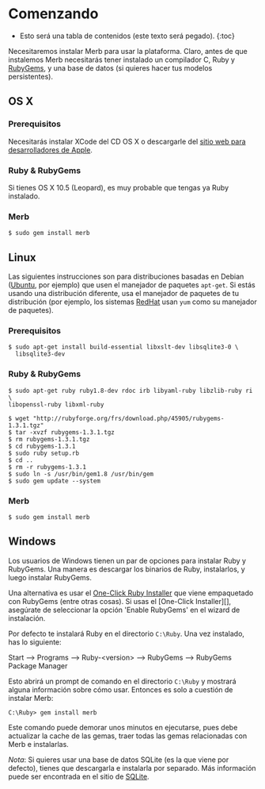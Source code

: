 # Comenzando

* Esto será una tabla de contenidos (este texto será pegado).
{:toc}

Necesitaremos instalar Merb para usar la plataforma.
Claro, antes de que instalemos Merb necesitarás tener instalado un compilador C,
 Ruby y [RubyGems][], y una base de datos (si quieres hacer tus modelos
persistentes).

## OS X

### Prerequisitos
Necesitarás instalar XCode del CD OS X o descargarle del
[sitio web para desarrolladores de Apple][].

### Ruby & RubyGems
Si tienes OS X 10.5 (Leopard), es muy probable que tengas ya Ruby instalado.

### Merb
    $ sudo gem install merb


## Linux
Las siguientes instrucciones son para distribuciones basadas en Debian
([Ubuntu][], por ejemplo) que usen el manejador de paquetes ``apt-get``.
Si estás usando una distribución diferente, usa el manejador de paquetes de tu
distribución (por ejemplo, los sistemas [RedHat][] usan ``yum`` como su
manejador de paquetes).

### Prerequisitos

    $ sudo apt-get install build-essential libxslt-dev libsqlite3-0 \
      libsqlite3-dev

### Ruby & RubyGems

    $ sudo apt-get ruby ruby1.8-dev rdoc irb libyaml-ruby libzlib-ruby ri \
    libopenssl-ruby libxml-ruby

    $ wget "http://rubyforge.org/frs/download.php/45905/rubygems-1.3.1.tgz"
    $ tar -xvzf rubygems-1.3.1.tgz
    $ rm rubygems-1.3.1.tgz
    $ cd rubygems-1.3.1
    $ sudo ruby setup.rb
    $ cd ..
    $ rm -r rubygems-1.3.1
    $ sudo ln -s /usr/bin/gem1.8 /usr/bin/gem
    $ sudo gem update --system


### Merb

    $ sudo gem install merb


## Windows
Los usuarios de Windows tienen un par de opciones para instalar Ruby y RubyGems.
Una manera es descargar los binarios de Ruby, instalarlos, y luego instalar
RubyGems.

Una alternativa es usar el [One-Click Ruby Installer][] que viene empaquetado
con RubyGems (entre otras cosas).
Si usas el [One-Click Installer][], asegúrate de seleccionar la opción
'Enable RubyGems' en el wizard de instalación.

Por defecto te instalará Ruby en el directorio ``C:\Ruby``.
Una vez instalado, has lo siguiente:

Start --&gt; Programs --&gt; Ruby-&lt;version&gt;
--&gt; RubyGems --&gt; RubyGems Package Manager

Esto abrirá un prompt de comando en el directorio ``C:\Ruby`` y mostrará alguna
información sobre cómo usar.  Entonces es solo a cuestión de instalar Merb:

    C:\Ruby> gem install merb

Este comando puede demorar unos minutos en ejecutarse, pues debe actualizar la
cache de las gemas, traer todas las gemas relacionadas con Merb e instalarlas.

_Nota_: Si quieres usar una base de datos SQLite (es la que viene por defecto),
tienes que descargarla e instalarla por separado.
Más información puede ser encontrada en el sitio de [SQLite][].


<!-- Links -->
[sitio web para desarrolladores de Apple]: http://developer.apple.com/technology/xcode.html
[One-Click Ruby Installer]: http://rubyinstaller.rubyforge.org/wiki/wiki.pl
[RedHat]:                   http://www.redhat.com/
[RubyGems]:                 http://www.rubygems.org/
[SQLite]:                   http://www.sqlite.org/
[Ubuntu]:                   http://www.ubuntu.com/

